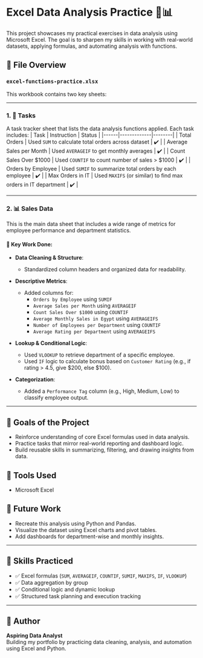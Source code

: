 
# Excel Data Analysis Practice 🧮📊

This project showcases my practical exercises in data analysis using Microsoft Excel. The goal is to sharpen my skills in working with real-world datasets, applying formulas, and automating analysis with functions.

## 📁 File Overview

### `excel-functions-practice.xlsx`

This workbook contains two key sheets:

---

### 1. 📄 **Tasks**

A task tracker sheet that lists the data analysis functions applied. Each task includes:
| Task | Instruction | Status |
|------|-------------|--------|
| Total Orders | Used `SUM` to calculate total orders across dataset | ✔️ |
| Average Sales per Month | Used `AVERAGEIF` to get monthly averages | ✔️ |
| Count Sales Over $1000 | Used `COUNTIF` to count number of sales > $1000 | ✔️ |
| Orders by Employee | Used `SUMIF` to summarize total orders by each employee | ✔️ |
| Max Orders in IT | Used `MAXIFS` (or similar) to find max orders in IT department | ✔️ |

---

### 2. 📊 **Sales Data**

This is the main data sheet that includes a wide range of metrics for employee performance and department statistics.

#### 📌 Key Work Done:
- **Data Cleaning & Structure**:
  - Standardized column headers and organized data for readability.

- **Descriptive Metrics**:
  - Added columns for:
    - `Orders by Employee` using `SUMIF`
    - `Average Sales per Month` using `AVERAGEIF`
    - `Count Sales Over $1000` using `COUNTIF`
    - `Average Monthly Sales in Egypt` using `AVERAGEIFS`
    - `Number of Employees per Department` using `COUNTIF`
    - `Average Rating per Department` using `AVERAGEIFS`

- **Lookup & Conditional Logic**:
  - Used `VLOOKUP` to retrieve department of a specific employee.
  - Used `IF` logic to calculate bonus based on `Customer Rating` (e.g., if rating > 4.5, give $200, else $100).

- **Categorization**:
  - Added a `Performance Tag` column (e.g., High, Medium, Low) to classify employee output.

---

## 🎯 Goals of the Project

- Reinforce understanding of core Excel formulas used in data analysis.
- Practice tasks that mirror real-world reporting and dashboard logic.
- Build reusable skills in summarizing, filtering, and drawing insights from data.

## 🔧 Tools Used

- Microsoft Excel

## 🚀 Future Work

- Recreate this analysis using Python and Pandas.
- Visualize the dataset using Excel charts and pivot tables.
- Add dashboards for department-wise and monthly insights.

---

## 🧠 Skills Practiced

- ✅ Excel formulas (`SUM`, `AVERAGEIF`, `COUNTIF`, `SUMIF`, `MAXIFS`, `IF`, `VLOOKUP`)
- ✅ Data aggregation by group
- ✅ Conditional logic and dynamic lookup
- ✅ Structured task planning and execution tracking

---

## 📌 Author

**Aspiring Data Analyst**  
Building my portfolio by practicing data cleaning, analysis, and automation using Excel and Python.  

